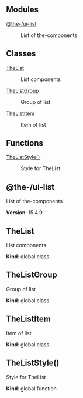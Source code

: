 <!--- Code generated by @the-/script-doc. DO NOT EDIT. -->

## Modules

<dl>
<dt><a href="#module_@the-/ui-list">@the-/ui-list</a></dt>
<dd><p>List of the-components</p>
</dd>
</dl>

## Classes

<dl>
<dt><a href="#TheList">TheList</a></dt>
<dd><p>List components</p>
</dd>
<dt><a href="#TheListGroup">TheListGroup</a></dt>
<dd><p>Group of list</p>
</dd>
<dt><a href="#TheListItem">TheListItem</a></dt>
<dd><p>Item of list</p>
</dd>
</dl>

## Functions

<dl>
<dt><a href="#TheListStyle">TheListStyle()</a></dt>
<dd><p>Style for TheList</p>
</dd>
</dl>

<a name="module_@the-/ui-list"></a>

## @the-/ui-list
List of the-components

**Version**: 15.4.9  
<a name="TheList"></a>

## TheList
List components

**Kind**: global class  
<a name="TheListGroup"></a>

## TheListGroup
Group of list

**Kind**: global class  
<a name="TheListItem"></a>

## TheListItem
Item of list

**Kind**: global class  
<a name="TheListStyle"></a>

## TheListStyle()
Style for TheList

**Kind**: global function  
